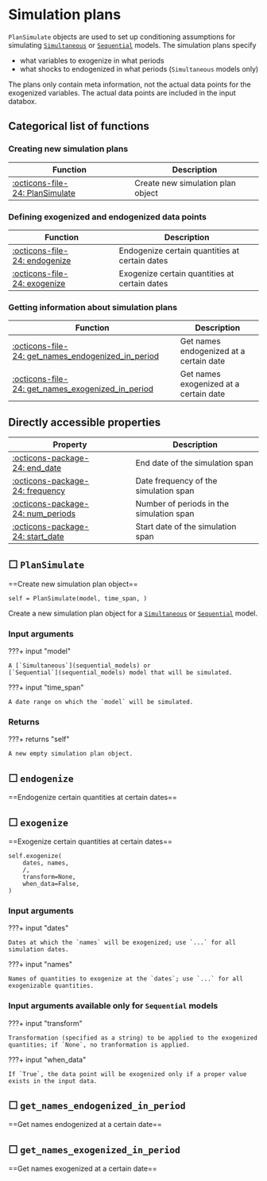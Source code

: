 
Simulation plans
=================

`PlanSimulate` objects are used to set up conditioning assumptions
for simulating [`Simultaneous`](simultaneous_modelsd) or
[`Sequential`](sequential_models) models. The simulation plans specify

* what variables to exogenize in what periods
* what shocks to endogenized in what periods (`Simultaneous` models only)

The plans only contain meta information, not the actual data points for the
exogenized variables. The actual data points are included in the input databox.
    


Categorical list of functions
-------------------------------

### Creating new simulation plans ###

Function | Description
----------|------------
[:octicons-file-24:&nbsp;PlanSimulate](#plansimulate) | Create new simulation plan object


### Defining exogenized and endogenized data points ###

Function | Description
----------|------------
[:octicons-file-24:&nbsp;endogenize](#endogenize) | Endogenize certain quantities at certain dates
[:octicons-file-24:&nbsp;exogenize](#exogenize) | Exogenize certain quantities at certain dates


### Getting information about simulation plans ###

Function | Description
----------|------------
[:octicons-file-24:&nbsp;get_names_endogenized_in_period](#get_names_endogenized_in_period) | Get names endogenized at a certain date
[:octicons-file-24:&nbsp;get_names_exogenized_in_period](#get_names_exogenized_in_period) | Get names exogenized at a certain date





Directly accessible properties
------------------------------

Property | Description
----------|------------
[:octicons-package-24:&nbsp;end_date](#end_date) | End date of the simulation span
[:octicons-package-24:&nbsp;frequency](#frequency) | Date frequency of the simulation span
[:octicons-package-24:&nbsp;num_periods](#num_periods) | Number of periods in the simulation span
[:octicons-package-24:&nbsp;start_date](#start_date) | Start date of the simulation span



☐ `PlanSimulate`
------------------

==Create new simulation plan object==

```
self = PlanSimulate(model, time_span, )
```

Create a new simulation plan object for a
[`Simultaneous`](sequential_models) or
[`Sequential`](sequential_models) model.

### Input arguments ###

???+ input "model"

    A [`Simultaneous`](sequential_models) or
    [`Sequential`](sequential_models) model that will be simulated.

???+ input "time_span"

    A date range on which the `model` will be simulated.


### Returns ###

???+ returns "self"

    A new empty simulation plan object.
        



☐ `endogenize`
----------------

==Endogenize certain quantities at certain dates==
        



☐ `exogenize`
---------------

==Exogenize certain quantities at certain dates==

```
self.exogenize(
    dates, names,
    /,
    transform=None,
    when_data=False,
)
```

### Input arguments ###


???+ input "dates"

    Dates at which the `names` will be exogenized; use `...` for all simulation dates.

???+ input "names"

    Names of quantities to exogenize at the `dates`; use `...` for all exogenizable quantities.


### Input arguments available only for `Sequential` models ###

???+ input "transform"

    Transformation (specified as a string) to be applied to the exogenized
    quantities; if `None`, no tranformation is applied.

???+ input "when_data"

    If `True`, the data point will be exogenized only if a proper value
    exists in the input data.
        



☐ `get_names_endogenized_in_period`
-------------------------------------

==Get names endogenized at a certain date==
        



☐ `get_names_exogenized_in_period`
------------------------------------

==Get names exogenized at a certain date==
        